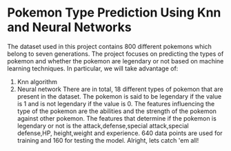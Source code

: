 # Pokemon Type Prediction Using Knn and Neural Networks
The dataset used in this project contains 800 different pokemons which belong to seven generations. The project focuses on predicting the types of pokemon and whether the pokemon are legendary or not based on machine learning techniques. In particular, we will take advantage of:

1. Knn algorithm
2. Neural  network
There are in total, 18 different types of pokemon that are present in the dataset. The pokemon is said to be legendary if the value is 1 and is not legendary if the value is 0. The features influencing the type of the pokemon are the abilities and the strength of the pokemon against other pokemon. The features that determine if the pokemon is legendary or not is the attack,defense,special attack,special defense,HP, height,weight and experience. 640 data points are used for training and 160 for testing the model. Alright, lets catch 'em all!
